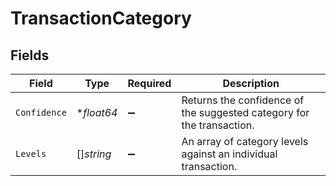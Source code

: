 # TransactionCategory


## Fields

| Field                                                                 | Type                                                                  | Required                                                              | Description                                                           |
| --------------------------------------------------------------------- | --------------------------------------------------------------------- | --------------------------------------------------------------------- | --------------------------------------------------------------------- |
| `Confidence`                                                          | **float64*                                                            | :heavy_minus_sign:                                                    | Returns the confidence of the suggested category for the transaction. |
| `Levels`                                                              | []*string*                                                            | :heavy_minus_sign:                                                    | An array of category levels against an individual transaction.        |